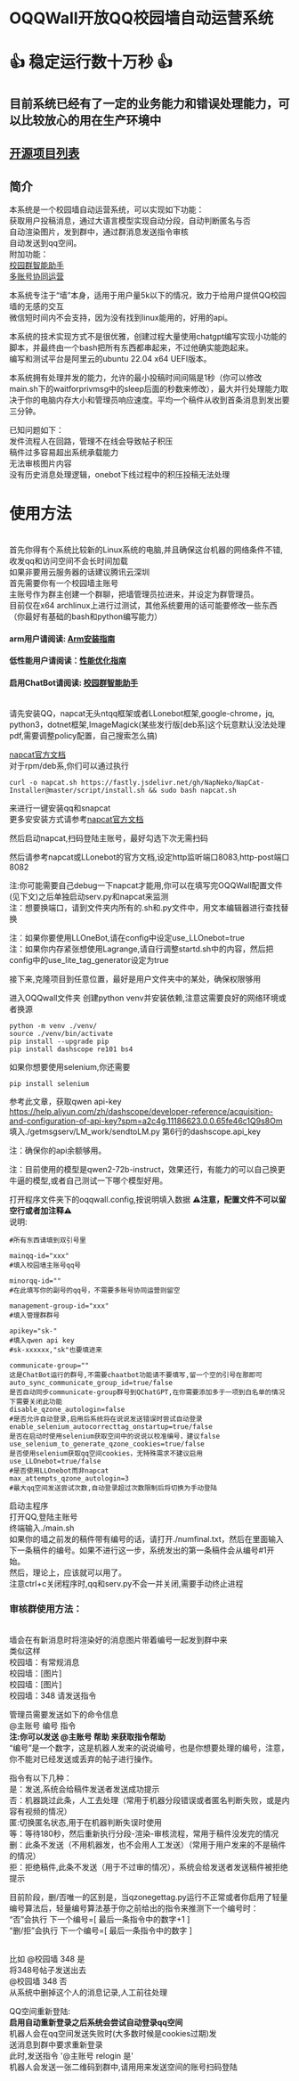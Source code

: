 # OQQWall开放QQ校园墙自动运营系统
# 👍 稳定运行数十万秒 👍
## 目前系统已经有了一定的业务能力和错误处理能力，可以比较放心的用在生产环境中
## [开源项目列表](README_Proj_List.md)
## 简介
本系统是一个校园墙自动运营系统，可以实现如下功能：
<br/>获取用户投稿消息，通过大语言模型实现自动分段，自动判断匿名与否
<br/>自动渲染图片，发到群中，通过群消息发送指令审核
<br/>自动发送到qq空间。
<br/>附加功能：
<br/>[校园群智能助手](./README_Chatbot.md)
<br/>[多账号协同运营](./README_mutipleqq.md)

本系统专注于“墙”本身，适用于用户量5k以下的情况，致力于给用户提供QQ校园墙的无感的交互
<br/>微信短时间内不会支持，因为没有找到linux能用的，好用的api。

本系统的技术实现方式不是很优雅，创建过程大量使用chatgpt编写实现小功能的脚本，并最终由一个bash把所有东西都串起来，不过他确实能跑起来。
<br/>编写和测试平台是阿里云的ubuntu 22.04 x64 UEFI版本。

本系统拥有处理并发的能力，允许的最小投稿时间间隔是1秒（你可以修改main.sh下的waitforprivmsg中的sleep后面的秒数来修改），最大并行处理能力取决于你的电脑内存大小和管理员响应速度。平均一个稿件从收到首条消息到发出要三分钟。

已知问题如下：
<br/>发件流程人在回路，管理不在线会导致帖子积压
<br/>稿件过多容易超出系统承载能力
<br/>无法审核图片内容
<br/>没有历史消息处理逻辑，onebot下线过程中的积压投稿无法处理

# 使用方法
<br/>首先你得有个系统比较新的Linux系统的电脑,并且确保这台机器的网络条件不错,收发qq和访问空间不会长时间加载
<br/>如果非要用云服务器的话建议腾讯云深圳
<br/>首先需要你有一个校园墙主账号
<br/>主账号作为群主创建一个群聊，把墙管理员拉进来，并设定为群管理员。
<br/>目前仅在x64 archlinux上进行过测试，其他系统要用的话可能要修改一些东西（你最好有基础的bash和python编写能力）
#### arm用户请阅读: [Arm安装指南](README_ARM.md)
#### 低性能用户请阅读：[性能优化指南](README_performance.md)
#### 启用ChatBot请阅读: [校园群智能助手](./README_Chatbot.md)
<br/>请先安装QQ，napcat无头ntqq框架或者LLonebot框架,google-chrome，jq, python3，dotnet框架,ImageMagick(某些发行版[deb系]这个玩意默认没法处理pdf,需要调整policy配置，自己搜索怎么搞)

[napcat官方文档](https://napneko.github.io/zh-CN/)
<br/>对于rpm/deb系,你们可以通过执行
```
curl -o napcat.sh https://fastly.jsdelivr.net/gh/NapNeko/NapCat-Installer@master/script/install.sh && sudo bash napcat.sh
```
来进行一键安装qq和snapcat
<br/>更多安安装方式请参考[napcat官方文档](https://napneko.github.io/zh-CN/)

然后启动napcat,扫码登陆主账号，最好勾选下次无需扫码

然后请参考napcat或LLonebot的官方文档,设定http监听端口8083,http-post端口8082

注:你可能需要自己debug一下napcat才能用,你可以在填写完OQQWall配置文件(见下文)之后单独启动serv.py和napcat来监测
<br/>注：想要换端口，请到文件夹内所有的.sh和.py文件中，用文本编辑器进行查找替换

注：如果你要使用LLOneBot,请在config中设定use_LLOnebot=true
<br/>注：如果你内存紧张想使用Lagrange,请自行调整startd.sh中的内容，然后把config中的use_lite_tag_generator设定为true

接下来,克隆项目到任意位置，最好是用户文件夹中的某处，确保权限够用

进入OQQwall文件夹
创建python venv并安装依赖,注意这需要良好的网络环境或者换源
```
python -m venv ./venv/
source ./venv/bin/activate
pip install --upgrade pip
pip install dashscope re101 bs4
```
如果你想要使用selenium,你还需要
```
pip install selenium
```


参考此文章，获取qwen api-key
<br/>https://help.aliyun.com/zh/dashscope/developer-reference/acquisition-and-configuration-of-api-key?spm=a2c4g.11186623.0.0.65fe46c1Q9s8Om
<br/>填入./getmsgserv/LM_work/sendtoLM.py 第6行的dashscope.api_key

注：确保你的api余额够用。

注：目前使用的模型是qwen2-72b-instruct，效果还行，有能力的可以自己换更牛逼的模型,或者自己测试一下哪个模型好用。

打开程序文件夹下的oqqwall.config,按说明填入数据
**⚠️注意，配置文件不可以留空行或者加注释⚠️**
<br/>说明:
```
#所有东西请填到双引号里

mainqq-id="xxx"
#填入校园墙主账号qq号

minorqq-id=""
#在此填写你的副号的qq号，不需要多账号协同运营则留空

management-group-id="xxx"
#填入管理群群号

apikey="sk-"
#填入qwen api key
#sk-xxxxxx,"sk"也要填进来

communicate-group=""
这是ChatBot运行的群号,不需要chaatbot功能请不要填写,留一个空的引号在那即可
auto_sync_communicate_group_id=true/false
是否自动同步communicate-group群号到QChatGPT,在你需要添加多于一项到白名单的情况下需要关闭此功能
disable_qzone_autologin=false
#是否允许自动登录,启用后系统将在说说发送错误时尝试自动登录
enable_selenium_autocorrecttag_onstartup=true/false
是否在启动时使用selenium获取空间中的说说以校准编号，建议false
use_selenium_to_generate_qzone_cookies=true/false
是否使用selenium获取qq空间cookies，无特殊需求不建议启用
use_LLOnebot=true/false
#是否使用LLOnebot而非napcat
max_attempts_qzone_autologin=3
#最大qq空间发送尝试次数,自动登录超过次数限制后将切换为手动登陆
```

启动主程序
<br/>打开QQ,登陆主账号
<br/>终端输入./main.sh 
<br/>如果你的墙之前发的稿件带有编号的话，请打开./numfinal.txt，然后在里面输入下一条稿件的编号。如果不进行这一步，系统发出的第一条稿件会从编号#1开始。
<br/>然后，理论上，应该就可以用了。
<br/>注意ctrl+c关闭程序时,qq和serv.py不会一并关闭,需要手动终止进程

### 审核群使用方法：
<br/>墙会在有新消息时将渲染好的消息图片带着编号一起发到群中来
<br/>类似这样
<br/>校园墙：有常规消息
<br/>校园墙：[图片]
<br/>校园墙：[图片]
<br/>校园墙：348 请发送指令

管理员需要发送如下的命令信息
<br/>@主账号 编号 指令
<br/>**注:你可以发送 @主账号 帮助 来获取指令帮助**
<br/>“编号”是一个数字，这是机器人发来的说说编号，也是你想要处理的编号，注意，你不能对已经发送或丢弃的帖子进行操作。

指令有以下几种：
<br/>是：发送,系统会给稿件发送者发送成功提示
<br/>否：机器跳过此条，人工去处理（常用于机器分段错误或者匿名判断失败，或是内容有视频的情况）
<br/>匿:切换匿名状态,用于在机器判断失误时使用
<br/>等：等待180秒，然后重新执行分段-渲染-审核流程，常用于稿件没发完的情况
<br/>删：此条不发送（不用机器发，也不会用人工发送）（常用于用户发来的不是稿件的情况）
<br/>拒：拒绝稿件,此条不发送（用于不过审的情况），系统会给发送者发送稿件被拒绝提示

目前阶段，删/否唯一的区别是，当qzonegettag.py运行不正常或者你启用了轻量编号算法后，轻量编号算法基于你之前给出的指令来推测下一个编号时：
<br/>“否”会执行 下一个编号=[ 最后一条指令中的数字+1 ]
<br/> “删/拒”会执行 下一个编号=[ 最后一条指令中的数字 ]

<br/>比如
@校园墙 348 是
<br/>将348号帖子发送出去
<br/>@校园墙 348 否
<br/>从系统中删掉这个人的消息记录,人工前往处理

QQ空间重新登陆:
<br/>**启用自动重新登录之后系统会尝试自动登录qq空间**
<br/>机器人会在qq空间发送失败时(大多数时候是cookies过期)发<br/>送消息到群中要求重新登录
<br/>此时,发送指令 '@主账号 relogin 是'
<br/>机器人会发送一张二维码到群中,请用用来发送空间的账号扫码登陆